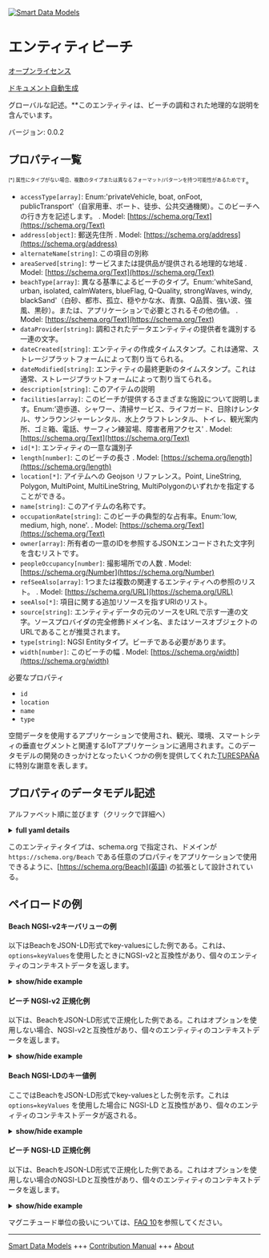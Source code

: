 <!-- 10-Header -->  
[![Smart Data Models](https://smartdatamodels.org/wp-content/uploads/2022/01/SmartDataModels_logo.png "Logo")](https://smartdatamodels.org)  
エンティティビーチ  
=========<!-- /10-Header -->  
<!-- 15-License -->  
[オープンライセンス](https://github.com/smart-data-models//dataModel.PointOfInterest/blob/master/Beach/LICENSE.md)  
[ドキュメント自動生成](https://docs.google.com/presentation/d/e/2PACX-1vTs-Ng5dIAwkg91oTTUdt8ua7woBXhPnwavZ0FxgR8BsAI_Ek3C5q97Nd94HS8KhP-r_quD4H0fgyt3/pub?start=false&loop=false&delayms=3000#slide=id.gb715ace035_0_60)  
<!-- /15-License -->  
<!-- 20-Description -->  
グローバルな記述。**このエンティティは、ビーチの調和された地理的な説明を含んでいます。  
バージョン: 0.0.2  
<!-- /20-Description -->  
<!-- 30-PropertiesList -->  

## プロパティ一覧  

<sup><sub>[*] 属性にタイプがない場合、複数のタイプまたは異なるフォーマット/パターンを持つ可能性があるためです</sub></sup>。  
- `accessType[array]`: Enum:'privateVehicle, boat, onFoot, publicTransport'（自家用車、ボート、徒歩、公共交通機関）。このビーチへの行き方を記述します。  . Model: [https://schema.org/Text](https://schema.org/Text)- `address[object]`: 郵送先住所  . Model: [https://schema.org/address](https://schema.org/address)- `alternateName[string]`: この項目の別称  - `areaServed[string]`: サービスまたは提供品が提供される地理的な地域  . Model: [https://schema.org/Text](https://schema.org/Text)- `beachType[array]`: 異なる基準によるビーチのタイプ。Enum:'whiteSand, urban, isolated, calmWaters, blueFlag, Q-Quality, strongWaves, windy, blackSand'（白砂、都市、孤立、穏やかな水、青旗、Q品質、強い波、強風、黒砂）。または、アプリケーションで必要とされるその他の値。  . Model: [https://schema.org/Text](https://schema.org/Text)- `dataProvider[string]`: 調和されたデータエンティティの提供者を識別する一連の文字。  - `dateCreated[string]`: エンティティの作成タイムスタンプ。これは通常、ストレージプラットフォームによって割り当てられる。  - `dateModified[string]`: エンティティの最終更新のタイムスタンプ。これは通常、ストレージプラットフォームによって割り当てられる。  - `description[string]`: このアイテムの説明  - `facilities[array]`: このビーチが提供するさまざまな施設について説明します。Enum:'遊歩道、シャワー、清掃サービス、ライフガード、日除けレンタル、サンラウンジャーレンタル、水上クラフトレンタル、トイレ、観光案内所、ゴミ箱、電話、サーフィン練習場、障害者用アクセス'  . Model: [https://schema.org/Text](https://schema.org/Text)- `id[*]`: エンティティの一意な識別子  - `length[number]`: このビーチの長さ  . Model: [https://schema.org/length](https://schema.org/length)- `location[*]`: アイテムへの Geojson リファレンス。Point, LineString, Polygon, MultiPoint, MultiLineString, MultiPolygonのいずれかを指定することができる。  - `name[string]`: このアイテムの名称です。  - `occupationRate[string]`: このビーチの典型的な占有率。Enum:'low, medium, high, none'.  . Model: [https://schema.org/Text](https://schema.org/Text)- `owner[array]`: 所有者の一意のIDを参照するJSONエンコードされた文字列を含むリストです。  - `peopleOccupancy[number]`: 撮影場所での人数  . Model: [https://schema.org/Number](https://schema.org/Number)- `refSeeAlso[array]`: 1つまたは複数の関連するエンティティへの参照のリスト。  . Model: [https://schema.org/URL](https://schema.org/URL)- `seeAlso[*]`: 項目に関する追加リソースを指すURIのリスト。  - `source[string]`: エンティティデータの元のソースをURLで示す一連の文字。ソースプロバイダの完全修飾ドメイン名、またはソースオブジェクトのURLであることが推奨されます。  - `type[string]`: NGSI Entityタイプ。ビーチである必要があります。  - `width[number]`: このビーチの幅  . Model: [https://schema.org/width](https://schema.org/width)<!-- /30-PropertiesList -->  
<!-- 35-RequiredProperties -->  
必要なプロパティ  
- `id`  - `location`  - `name`  - `type`  <!-- /35-RequiredProperties -->  
<!-- 40-RequiredProperties -->  
空間データを使用するアプリケーションで使用され、観光、環境、スマートシティの垂直セグメントと関連するIoTアプリケーションに適用されます。このデータモデルの開発のきっかけとなったいくつかの例を提供してくれた[TURESPAÑA](https://www.tourspain.es/en-us)に特別な謝意を表します。  
<!-- /40-RequiredProperties -->  
<!-- 50-DataModelHeader -->  
## プロパティのデータモデル記述  
アルファベット順に並びます（クリックで詳細へ）  
<!-- /50-DataModelHeader -->  
<!-- 60-ModelYaml -->  
<details><summary><strong>full yaml details</strong></summary>    
```yaml  
Beach:    
  description: 'This entity contains a harmonised geographic description of a beach.'    
  properties:    
    accessType:    
      description: 'Enum:''privateVehicle, boat, onFoot, publicTransport''. Describes how to get to this beach.'    
      items:    
        enum:    
          - privateVehicle    
          - boat    
          - onFoot    
          - publicTransport    
        type: string    
      minItems: 1    
      type: array    
      uniqueItems: true    
      x-ngsi:    
        model: https://schema.org/Text    
        type: Property    
    address:    
      description: 'The mailing address'    
      properties:    
        addressCountry:    
          description: 'Property. The country. For example, Spain. Model:''https://schema.org/addressCountry'''    
          type: string    
        addressLocality:    
          description: 'Property. The locality in which the street address is, and which is in the region. Model:''https://schema.org/addressLocality'''    
          type: string    
        addressRegion:    
          description: 'Property. The region in which the locality is, and which is in the country. Model:''https://schema.org/addressRegion'''    
          type: string    
        postOfficeBoxNumber:    
          description: 'Property. The post office box number for PO box addresses. For example, 03578. Model:''https://schema.org/postOfficeBoxNumber'''    
          type: string    
        postalCode:    
          description: 'Property. The postal code. For example, 24004. Model:''https://schema.org/https://schema.org/postalCode'''    
          type: string    
        streetAddress:    
          description: 'Property. The street address. Model:''https://schema.org/streetAddress'''    
          type: string    
      type: object    
      x-ngsi:    
        model: https://schema.org/address    
        type: Property    
    alternateName:    
      description: 'An alternative name for this item'    
      type: string    
      x-ngsi:    
        type: Property    
    areaServed:    
      description: 'The geographic area where a service or offered item is provided'    
      type: string    
      x-ngsi:    
        model: https://schema.org/Text    
        type: Property    
    beachType:    
      description: 'Type of beach according to different criteria. Enum:''whiteSand, urban, isolated, calmWaters, blueFlag, Q-Quality, strongWaves, windy, blackSand''. Or any other value needed by an application.'    
      items:    
        enum:    
          - whiteSand    
          - urban    
          - isolated    
          - calmWaters    
          - blueFlag    
          - Q-Quality    
          - strongWaves    
          - windy    
          - blackSand    
        type: string    
      minItems: 1    
      type: array    
      uniqueItems: true    
      x-ngsi:    
        model: https://schema.org/Text    
        type: Property    
    dataProvider:    
      description: 'A sequence of characters identifying the provider of the harmonised data entity.'    
      type: string    
      x-ngsi:    
        type: Property    
    dateCreated:    
      description: 'Entity creation timestamp. This will usually be allocated by the storage platform.'    
      format: date-time    
      type: string    
      x-ngsi:    
        type: Property    
    dateModified:    
      description: 'Timestamp of the last modification of the entity. This will usually be allocated by the storage platform.'    
      format: date-time    
      type: string    
      x-ngsi:    
        type: Property    
    description:    
      description: 'A description of this item'    
      type: string    
      x-ngsi:    
        type: Property    
    facilities:    
      description: 'Describes different facilities offered by this beach. Enum:''promenade, showers, cleaningServices, lifeGuard, sunshadeRental, sunLoungerRental, waterCraftRental, toilets, touristOffice, litterBins, telephone,surfPracticeArea, accessforDisabled'''    
      items:    
        enum:    
          - promenade    
          - showers    
          - cleaningServices    
          - lifeGuard    
          - sunshadeRental    
          - sunLoungerRental    
          - waterCraftRental    
          - toilets    
          - touristOffice    
          - litterBins    
          - telephone    
          - surfPracticeArea    
          - accessforDisabled    
        type: string    
      minItems: 1    
      type: array    
      uniqueItems: true    
      x-ngsi:    
        model: https://schema.org/Text    
        type: Property    
    id:    
      anyOf: &beach_-_properties_-_owner_-_items_-_anyof    
        - description: 'Property. Identifier format of any NGSI entity'    
          maxLength: 256    
          minLength: 1    
          pattern: ^[\w\-\.\{\}\$\+\*\[\]`|~^@!,:\\]+$    
          type: string    
        - description: 'Property. Identifier format of any NGSI entity'    
          format: uri    
          type: string    
      description: 'Unique identifier of the entity'    
      x-ngsi:    
        type: Property    
    length:    
      description: 'Length of this beach'    
      type: number    
      x-ngsi:    
        model: https://schema.org/length    
        type: Property    
        units: meter    
    location:    
      description: 'Geojson reference to the item. It can be Point, LineString, Polygon, MultiPoint, MultiLineString or MultiPolygon'    
      oneOf:    
        - description: 'Geoproperty. Geojson reference to the item. Point'    
          properties:    
            bbox:    
              items:    
                type: number    
              minItems: 4    
              type: array    
            coordinates:    
              items:    
                type: number    
              minItems: 2    
              type: array    
            type:    
              enum:    
                - Point    
              type: string    
          required:    
            - type    
            - coordinates    
          title: 'GeoJSON Point'    
          type: object    
        - description: 'Geoproperty. Geojson reference to the item. LineString'    
          properties:    
            bbox:    
              items:    
                type: number    
              minItems: 4    
              type: array    
            coordinates:    
              items:    
                items:    
                  type: number    
                minItems: 2    
                type: array    
              minItems: 2    
              type: array    
            type:    
              enum:    
                - LineString    
              type: string    
          required:    
            - type    
            - coordinates    
          title: 'GeoJSON LineString'    
          type: object    
        - description: 'Geoproperty. Geojson reference to the item. Polygon'    
          properties:    
            bbox:    
              items:    
                type: number    
              minItems: 4    
              type: array    
            coordinates:    
              items:    
                items:    
                  items:    
                    type: number    
                  minItems: 2    
                  type: array    
                minItems: 4    
                type: array    
              type: array    
            type:    
              enum:    
                - Polygon    
              type: string    
          required:    
            - type    
            - coordinates    
          title: 'GeoJSON Polygon'    
          type: object    
        - description: 'Geoproperty. Geojson reference to the item. MultiPoint'    
          properties:    
            bbox:    
              items:    
                type: number    
              minItems: 4    
              type: array    
            coordinates:    
              items:    
                items:    
                  type: number    
                minItems: 2    
                type: array    
              type: array    
            type:    
              enum:    
                - MultiPoint    
              type: string    
          required:    
            - type    
            - coordinates    
          title: 'GeoJSON MultiPoint'    
          type: object    
        - description: 'Geoproperty. Geojson reference to the item. MultiLineString'    
          properties:    
            bbox:    
              items:    
                type: number    
              minItems: 4    
              type: array    
            coordinates:    
              items:    
                items:    
                  items:    
                    type: number    
                  minItems: 2    
                  type: array    
                minItems: 2    
                type: array    
              type: array    
            type:    
              enum:    
                - MultiLineString    
              type: string    
          required:    
            - type    
            - coordinates    
          title: 'GeoJSON MultiLineString'    
          type: object    
        - description: 'Geoproperty. Geojson reference to the item. MultiLineString'    
          properties:    
            bbox:    
              items:    
                type: number    
              minItems: 4    
              type: array    
            coordinates:    
              items:    
                items:    
                  items:    
                    items:    
                      type: number    
                    minItems: 2    
                    type: array    
                  minItems: 4    
                  type: array    
                type: array    
              type: array    
            type:    
              enum:    
                - MultiPolygon    
              type: string    
          required:    
            - type    
            - coordinates    
          title: 'GeoJSON MultiPolygon'    
          type: object    
      x-ngsi:    
        type: Geoproperty    
    name:    
      description: 'The name of this item.'    
      type: string    
      x-ngsi:    
        type: Property    
    occupationRate:    
      description: 'Typical occupation rate of this beach. Enum:''low, medium, high, none'''    
      enum:    
        - high    
        - medium    
        - low    
        - none    
      type: string    
      x-ngsi:    
        model: https://schema.org/Text    
        type: Property    
    owner:    
      description: 'A List containing a JSON encoded sequence of characters referencing the unique Ids of the owner(s)'    
      items:    
        anyOf: *beach_-_properties_-_owner_-_items_-_anyof    
        description: 'Property. Unique identifier of the entity'    
      type: array    
      x-ngsi:    
        type: Property    
    peopleOccupancy:    
      description: 'Amount of people at the location'    
      minimum: 0    
      type: number    
      x-ngsi:    
        model: https://schema.org/Number    
        type: Property    
    refSeeAlso:    
      description: 'List of references to one or more related entities.'    
      items:    
        anyOf: *beach_-_properties_-_owner_-_items_-_anyof    
        description: 'Property. Unique identifier of the entity'    
      type: array    
      x-ngsi:    
        model: https://schema.org/URL    
        type: Property    
    seeAlso:    
      description: 'list of uri pointing to additional resources about the item'    
      oneOf:    
        - items:    
            format: uri    
            type: string    
          minItems: 1    
          type: array    
        - format: uri    
          type: string    
      x-ngsi:    
        type: Property    
    source:    
      description: 'A sequence of characters giving the original source of the entity data as a URL. Recommended to be the fully qualified domain name of the source provider, or the URL to the source object.'    
      type: string    
      x-ngsi:    
        type: Property    
    type:    
      description: 'NGSI Entity type. It has to be Beach'    
      enum:    
        - Beach    
      type: string    
      x-ngsi:    
        type: Property    
    width:    
      description: 'Width of this beach'    
      type: number    
      x-ngsi:    
        model: https://schema.org/width    
        type: Property    
        units: meter.    
  required:    
    - id    
    - type    
    - location    
    - name    
  type: object    
  x-derived-from: ""    
  x-disclaimer: 'Redistribution and use in source and binary forms, with or without modification, are permitted  provided that the license conditions are met. Copyleft (c) 2021 Contributors to Smart Data Models Program'    
  x-license-url: https://github.com/smart-data-models/dataModel.PointOfInterest/blob/master/Beach/LICENSE.md    
  x-model-schema: https://smart-data-models.github.io/dataModel.PointOfInterest/Beach/schema.json    
  x-model-tags: ""    
  x-version: 0.0.2    
```  
</details>    
<!-- /60-ModelYaml -->  
<!-- 70-MiddleNotes -->  
このエンティティタイプは、schema.org で指定され、ドメインが `https://schema.org/Beach` である任意のプロパティをアプリケーションで使用できるように、[https://schema.org/Beach](英語) の拡張として設計されている。  
<!-- /70-MiddleNotes -->  
<!-- 80-Examples -->  
## ペイロードの例  
#### Beach NGSI-v2キーバリューの例  
以下はBeachをJSON-LD形式でkey-valuesにした例である。これは、`options=keyValues`を使用したときにNGSI-v2と互換性があり、個々のエンティティのコンテキストデータを返します。  
<details><summary><strong>show/hide example</strong></summary>    
```json  
{  
  "id": "Beach-A-Concha-123456",  
  "type": "Beach",  
  "name": "Playa de a Concha",  
  "description": "La Playa de A Concha se presenta .....",  
  "address": {  
    "addressCountry": "ES",  
    "addressLocality": "Vilagarcía de Arousa"  
  },  
  "beachType": ["whiteSand", "urban", "calmWaters"],  
  "occupationRate": "high",  
  "facilities": ["promenade", "showers", "cleaningServices", "lifeGuard"],  
  "accessType": ["privateVehicle", "onFoot", "publicTransport"],  
  "location": {  
    "type": "Point",  
    "coordinates": [-8.768460000000001, 42.60214472222222]  
  },  
  "width": 51,  
  "length": 450,  
  "source": "http://www.tourspain.es"  
}  
```  
</details>  
#### ビーチ NGSI-v2 正規化例  
以下は、BeachをJSON-LD形式で正規化した例である。これはオプションを使用しない場合、NGSI-v2と互換性があり、個々のエンティティのコンテキストデータを返します。  
<details><summary><strong>show/hide example</strong></summary>    
```json  
{  
  "id": "Beach-A-Concha-123456",  
  "type": "Beach",  
  "description": {  
    "value": "La Playa de A Concha se presenta ....."  
  },  
  "width": {  
    "value": 51  
  },  
  "accessType": {  
    "value": ["privateVehicle", "onFoot", "publicTransport"]  
  },  
  "location": {  
    "type": "geo:json",  
    "value": {  
      "type": "Point",  
      "coordinates": [-8.768460000000001, 42.60214472222222]  
    }  
  },  
  "facilities": {  
    "value": ["promenade", "showers", "cleaningServices", "lifeGuard"]  
  },  
  "length": {  
    "value": 450  
  },  
  "source": {  
    "value": "http://www.tourspain.es"  
  },  
  "address": {  
    "type": "PostalAddress",  
    "value": {  
      "addressCountry": "ES",  
      "addressLocality": "Vilagarc\u00eda de Arousa"  
    }  
  },  
  "beachType": {  
    "value": ["whiteSand", "urban", "calmWaters"]  
  },  
  "occupationRate": {  
    "value": "high"  
  },  
  "name": {  
    "value": "Playa de a Concha"  
  }  
}  
```  
</details>  
#### Beach NGSI-LDのキー値例  
ここではBeachをJSON-LD形式でkey-valuesとした例を示す。これは `options=keyValues` を使用した場合に NGSI-LD と互換性があり、個々のエンティティのコンテキストデータが返される。  
<details><summary><strong>show/hide example</strong></summary>    
```json  
{  
    "id": "urn:ngsi-ld:Beach:Beach-A-Concha-123456",  
    "type": "Beach",  
    "accessType": {  
        "type": "Property",  
        "value": [  
            "privateVehicle",  
            "onFoot",  
            "publicTransport"  
        ]  
    },  
    "address": {  
        "type": "Property",  
        "value": {  
            "addressCountry": "ES",  
            "addressLocality": "Vilagarc\u00eda de Arousa",  
            "type": "PostalAddress"  
        }  
    },  
    "beachType": {  
        "type": "Property",  
        "value": [  
            "whiteSand",  
            "urban",  
            "calmWaters"  
        ]  
    },  
    "description": {  
        "type": "Property",  
        "value": "La Playa de A Concha se presenta ....."  
    },  
    "facilities": {  
        "type": "Property",  
        "value": [  
            "promenade",  
            "showers",  
            "cleaningServices",  
            "lifeGuard"  
        ]  
    },  
    "length": {  
        "type": "Property",  
        "value": 450  
    },  
    "location": {  
        "type": "GeoProperty",  
        "value": {  
            "type": "Point",  
            "coordinates": [  
                -8.768460000000001,  
                42.60214472222222  
            ]  
        }  
    },  
    "name": {  
        "type": "Property",  
        "value": "Playa de a Concha"  
    },  
    "occupationRate": {  
        "type": "Property",  
        "value": "high"  
    },  
    "source": {  
        "type": "Property",  
        "value": "http://www.tourspain.es"  
    },  
    "width": {  
        "type": "Property",  
        "value": 51  
    },  
    "@context": [  
        "https://uri.etsi.org/ngsi-ld/v1/ngsi-ld-core-context.jsonld",  
        "https://raw.githubusercontent.com/smart-data-models/dataModel.PointOfInterest/master/context.jsonld"  
    ]  
}  
```  
</details>  
#### ビーチ NGSI-LD 正規化例  
以下は、BeachをJSON-LD形式で正規化した例である。これはオプションを使用しない場合のNGSI-LDと互換性があり、個々のエンティティのコンテキストデータを返します。  
<details><summary><strong>show/hide example</strong></summary>    
```json  
{  
    "id": "urn:ngsi-ld:Beach:Beach-A-Concha-123456",  
    "type": "Beach",  
    "accessType": [  
        "privateVehicle",  
        "onFoot",  
        "publicTransport"  
    ],  
    "address": {  
        "addressCountry": "ES",  
        "addressLocality": "Vilagarc\u00eda de Arousa",  
        "type": "PostalAddress"  
    },  
    "beachType": [  
        "whiteSand",  
        "urban",  
        "calmWaters"  
    ],  
    "description": "La Playa de A Concha se presenta .....",  
    "facilities": [  
        "promenade",  
        "showers",  
        "cleaningServices",  
        "lifeGuard"  
    ],  
    "length": 450,  
    "location": {  
        "coordinates": [  
            -8.768460000000001,  
            42.60214472222222  
        ],  
        "type": "Point"  
    },  
    "name": "Playa de a Concha",  
    "occupationRate": "high",  
    "source": "http://www.tourspain.es",  
    "width": 51,  
    "@context": [  
        "https://uri.etsi.org/ngsi-ld/v1/ngsi-ld-core-context.jsonld",  
        "https://raw.githubusercontent.com/smart-data-models/dataModel.PointOfInterest/master/context.jsonld"  
    ]  
}  
```  
</details><!-- /80-Examples -->  
<!-- 90-FooterNotes -->  
<!-- /90-FooterNotes -->  
<!-- 95-Units -->  
マグニチュード単位の扱いについては、[FAQ 10](https://smartdatamodels.org/index.php/faqs/)を参照してください。  
<!-- /95-Units -->  
<!-- 97-LastFooter -->  
---  
[Smart Data Models](https://smartdatamodels.org) +++ [Contribution Manual](https://bit.ly/contribution_manual) +++ [About](https://bit.ly/Introduction_SDM)<!-- /97-LastFooter -->  
